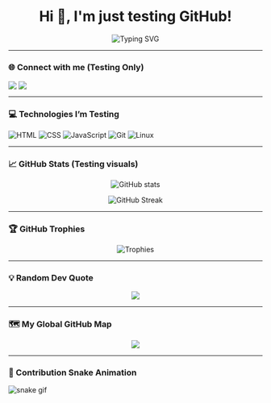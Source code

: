 <!-- Profile README for wedoforall -->
<h1 align="center">Hi 👋, I'm just testing GitHub!</h1>

<p align="center">
  <img src="https://readme-typing-svg.demolab.com?font=Fira+Code&pause=1000&center=true&vCenter=true&multiline=true&width=435&lines=Welcome+to+wedoforall's+GitHub!;Here+for+testing+everything+cool+😎" alt="Typing SVG" />
</p>

---

### 🌐 Connect with me (Testing Only)
<p align="left">
  <a href="https://github.com/wedoforall" target="blank"><img align="center" src="https://img.shields.io/badge/GitHub-wedoforall-black?logo=github&style=for-the-badge" /></a>
  <a href="mailto:wedoforall@example.com"><img align="center" src="https://img.shields.io/badge/Email-wedoforall%40example.com-blue?logo=gmail&style=for-the-badge" /></a>
</p>

---

### 💻 Technologies I’m Testing
![HTML](https://img.shields.io/badge/-HTML-E34F26?style=flat&logo=html5&logoColor=white)
![CSS](https://img.shields.io/badge/-CSS-1572B6?style=flat&logo=css3)
![JavaScript](https://img.shields.io/badge/-JavaScript-black?style=flat&logo=javascript)
![Git](https://img.shields.io/badge/-Git-F05032?style=flat&logo=git)
![Linux](https://img.shields.io/badge/-Linux-FCC624?style=flat&logo=linux&logoColor=black)

---

### 📈 GitHub Stats (Testing visuals)
<p align="center">
  <img src="https://github-readme-stats.vercel.app/api?username=wedoforall&show_icons=true&theme=radical" alt="GitHub stats" />
</p>

<p align="center">
  <img src="https://github-readme-streak-stats.herokuapp.com?user=wedoforall&theme=radical&hide_border=false" alt="GitHub Streak" />
</p>

---

### 🏆 GitHub Trophies
<p align="center">
  <img src="https://github-profile-trophy.vercel.app/?username=wedoforall&theme=radical&margin-w=15&margin-h=15" alt="Trophies" />
</p>

---

### 💡 Random Dev Quote
<p align="center">
  <img src="https://quotes-github-readme.vercel.app/api?type=horizontal&theme=radical" />
</p>

---

### 🗺️ My Global GitHub Map
<p align="center">
  <img src="https://cr-skills-chart-widget.vercel.app/api?username=wedoforall&show_icons=true&theme=radical" />
</p>

---

### 🐍 Contribution Snake Animation
![snake gif](https://github.com/wedoforall/wedoforall/blob/output/github-contribution-grid-snake.svg)
